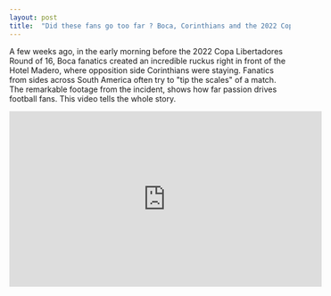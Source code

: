 ```yaml
---
layout: post
title:  "Did these fans go too far ? Boca, Corinthians and the 2022 Copa Libertadores"
---
```

A few weeks ago, in the early morning before the 2022 Copa Libertadores Round of 16, Boca fanatics created
an incredible ruckus right in front of the Hotel Madero, where opposition side Corinthians were staying. 
Fanatics from sides across South America often try to "tip the scales" of a match.
The remarkable footage from the incident, shows how far passion drives football fans.
This video tells the whole story.

<iframe width="560" height="315" src="https://www.youtube.com/embed/G4mnw51Z02g" frameborder="0" allow="autoplay; encrypted-media" allowfullscreen>